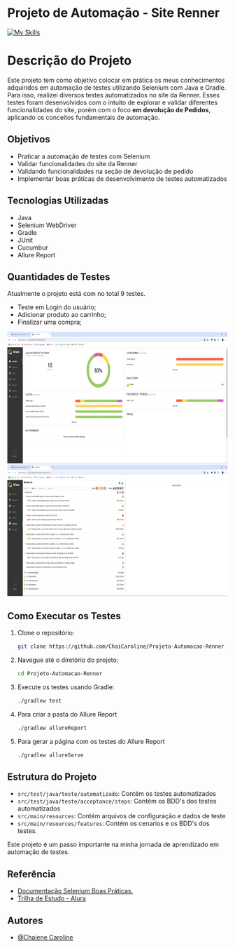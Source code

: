 # Projeto de Automação - Site Renner

[![My Skills](https://skillicons.dev/icons?i=js,css,github,gmail,gherkin,gradle,java,jest,maven,spring,selenium,vscode)](https://skillicons.dev)

###

# Descrição do Projeto

Este projeto tem como objetivo colocar em prática os meus conhecimentos adquiridos em automação de testes utilizando Selenium com Java e Gradle. Para isso, realizei diversos testes automatizados no site da Renner. Esses testes foram desenvolvidos com o intuito de explorar e validar diferentes funcionalidades do site, porém com o foco **em devolução de Pedidos**, aplicando os conceitos fundamentais de automação.

## Objetivos

- Praticar a automação de testes com Selenium
- Validar funcionalidades do site da Renner
- Validando funcionalidades na seção de devolução de pedido
- Implementar boas práticas de desenvolvimento de testes automatizados

## Tecnologias Utilizadas

- Java
- Selenium WebDriver
- Gradle
- JUnit
- Cucumbur
- Allure Report

## Quantidades de Testes

Atualmente o projeto está com no total 9 testes.

- Teste em Login do usuário;
- Adicionar produto ao carrinho;
- Finalizar uma compra;

<div align="center">
<img src="./image/AllureReport1.png" height="300" alt="Quantidade de Testes"  />
<img src="./image/AllureReport-test-12.06.png" height="300" alt="Quantidade de Testes"  />
</div>

## Como Executar os Testes

1. Clone o repositório:

   ```sh
   git clone https://github.com/ChaiCaroline/Projeto-Automacao-Renner
   ```

2. Navegue até o diretório do projeto:

   ```sh
   cd Projeto-Automacao-Renner
   ```

3. Execute os testes usando Gradle:

   ```sh
   ./gradlew test
   ```

4. Para criar a pasta do Allure Report

   ```sh
   ./gradlew allureReport
   ```

5. Para gerar a página com os testes do Allure Report
   ```sh
   ./gradlew allureServe
   ```

## Estrutura do Projeto

- `src/test/java/teste/automatizado`: Contém os testes automatizados
- `src/test/java/teste/acceptance/steps`: Contém os BDD's dos testes automatizados
- `src/main/resources`: Contém arquivos de configuração e dados de teste
- `src/main/resources/features`: Contém os cenarios e os BDD's dos testes.

Este projeto é um passo importante na minha jornada de aprendizado em automação de testes.

## Referência

- [Documentação Selenium Boas Práticas.](https://www.selenium.dev/pt-br/documentation/test_practices/design_strategies/)
- [Trilha de Estudo - Alura](https://cursos.alura.com.br/meu-plano-de-estudos-chaiene-rocha-1712705751690-p753183)

## Autores

- [@Chaiene Caroline](https://github.com/ChaiCaroline)
